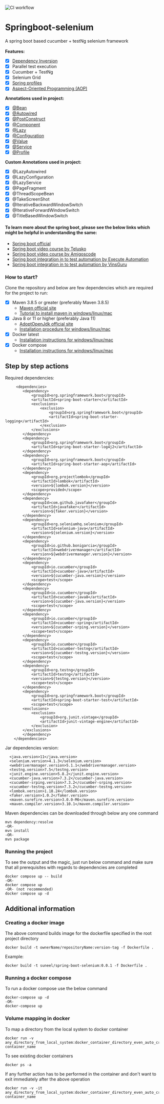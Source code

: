 ![CI workflow](https://github.com/suneel944/springboot-selenium/actions/workflows/springboot-ci.yml/badge.svg)
# Springboot-selenium
A spring boot based cucumber + testNg selenium framework
<br><br>
**Features:**
- [x] [Dependency Inversion](https://www.baeldung.com/inversion-control-and-dependency-injection-in-spring)
- [x] Parallel test execution
- [x] Cucumber + TestNg
- [x] Selenium Grid
- [x] [Spring profiles](https://www.baeldung.com/spring-profiles)
- [x] [Aspect-Oriented Programming (AOP)](https://www.baeldung.com/spring-aop)

**Annotations used in project:**
- [x] [@Bean](https://www.baeldung.com/spring-bean)
- [x] [@Autowired](https://www.baeldung.com/spring-autowire)
- [x] [@PostConstruct](https://www.baeldung.com/spring-postconstruct-predestroy)
- [x] [@Component](baeldung.com/spring-component-annotation)
- [x] [@Lazy](https://www.baeldung.com/spring-boot-lazy-initialization)
- [x] [@Configuration](https://www.baeldung.com/configuration-properties-in-spring-boot)
- [x] [@Value](https://www.baeldung.com/spring-value-annotation)
- [x] [@Service](baeldung.com/spring-component-repository-service)
- [x] [@Profile](https://www.baeldung.com/spring-profiles)

**Custom Annotations used in project:**
- [x] @LazyAutowired
- [x] @LazyConfiguration
- [x] @LazyService
- [x] @PageFragment
- [x] @ThreadScopeBean
- [x] @TakeScreenShot
- [x] @IterativeBackwardWindowSwitch
- [x] @IterativeForwardWindowSwitch
- [x] @TitleBasedWindowSwitch

#### To learn more about the spring boot, please see the below links which might be helpful in understanding the same:
- [Spring boot official](https://spring.io/projects/spring-boot)
- [Spring boot video course by Telusko](https://www.youtube.com/watch?v=35EQXmHKZYs)
- [Spring boot video course by Amigoscode](https://www.youtube.com/watch?v=9SGDpanrc8U)
- [Spring boot integration in to test automation by Execute Automation](https://www.youtube.com/watch?v=cG6ZLiRxn1M&list=PL6tu16kXT9PrDr6kMGQ-CgnvCsFxrq1eS)
- [Spring boot integration in to test automation by VinsGuru](https://www.udemy.com/course/cucumber-with-spring-boot/)


### How to start?
Clone the repository and below are few dependencies which are required for the project to run: 
- [x] Maven 3.8.5 or greater (preferably Maven 3.8.5)
  - [Maven official site](https://maven.apache.org/download.cgi)
  - [Tutorial to install maven in windows/linux/mac](https://maven.apache.org/install.html)
- [x] Java 8 or 11 or higher (preferably Java 11)
  - [AdoptOpenJdk official site](https://adoptopenjdk.net/)
  - [Installation procedure for windows/linux/mac](https://adoptopenjdk.net/installation.html)
- [x] Docker latest
  - [Installation instructions for windows/linux/mac](https://docs.docker.com/engine/install/)
- [x] Docker compose
  - [Installation instructions for windows/linux/mac](https://docs.docker.com/compose/install/)

## Step by step actions
Required dependencies:
```
     <dependencies>
		<dependency>
			<groupId>org.springframework.boot</groupId>
			<artifactId>spring-boot-starter</artifactId>
			<exclusions>
				<exclusion>
					<groupId>org.springframework.boot</groupId>
					<artifactId>spring-boot-starter-logging</artifactId>
				</exclusion>
			</exclusions>
		</dependency>
		<dependency>
			<groupId>org.springframework.boot</groupId>
			<artifactId>spring-boot-starter-log4j2</artifactId>
		</dependency>
		<dependency>
			<groupId>org.springframework.boot</groupId>
			<artifactId>spring-boot-starter-aop</artifactId>
		</dependency>
		<dependency>
			<groupId>org.projectlombok</groupId>
			<artifactId>lombok</artifactId>
			<version>${lombok.version}</version>
			<scope>provided</scope>
		</dependency>
		<dependency>
			<groupId>com.github.javafaker</groupId>
			<artifactId>javafaker</artifactId>
			<version>${faker.version}</version>
		</dependency>
		<dependency>
			<groupId>org.seleniumhq.selenium</groupId>
			<artifactId>selenium-java</artifactId>
			<version>${selenium.version}</version>
		</dependency>
		<dependency>
			<groupId>io.github.bonigarcia</groupId>
			<artifactId>webdrivermanager</artifactId>
			<version>${webdrivermanager.version}</version>
		</dependency>
		<dependency>
			<groupId>io.cucumber</groupId>
			<artifactId>cucumber-java</artifactId>
			<version>${cucumber-java.version}</version>
			<scope>test</scope>
		</dependency>
		<dependency>
			<groupId>io.cucumber</groupId>
			<artifactId>cucumber-java8</artifactId>
			<version>${cucumber-java.version}</version>
			<scope>test</scope>
		</dependency>
		<dependency>
			<groupId>io.cucumber</groupId>
			<artifactId>cucumber-spring</artifactId>
			<version>${cucumber-srping.version}</version>
			<scope>test</scope>
		</dependency>
		<dependency>
			<groupId>io.cucumber</groupId>
			<artifactId>cucumber-testng</artifactId>
			<version>${cucumber-testng.version}</version>
			<scope>test</scope>
		</dependency>
		<dependency>
			<groupId>org.testng</groupId>
			<artifactId>testng</artifactId>
			<version>${testng.version}</version>
			<scope>test</scope>
		</dependency>
		<dependency>
			<groupId>org.springframework.boot</groupId>
			<artifactId>spring-boot-starter-test</artifactId>
			<scope>test</scope>
		<exclusions>
			<exclusion>
				<groupId>org.junit.vintage</groupId>
				<artifactId>junit-vintage-engine</artifactId>
			</exclusion>
		</exclusions>
		</dependency>
	</dependencies>
```
Jar dependencies version:
```
  <java.version>11</java.version>
  <selenium.version>4.1.3</selenium.version>
  <webdrivermanager.version>5.1.1</webdrivermanager.version>
  <testng.version>7.5</testng.version>
  <junit.engine.version>5.8.2</junit.engine.version>
  <cucumber-java.version>7.3.2</cucumber-java.version>
  <cucumber-srping.version>7.3.2</cucumber-srping.version>
  <cucumber-testng.version>7.3.2</cucumber-testng.version>
  <lombok.version>1.18.24</lombok.version>
  <faker.version>1.0.2</faker.version>
  <maven.surefire.version>3.0.0-M6</maven.surefire.version>
  <maven.compiler.version>3.10.1</maven.compiler.version>
```
Maven dependencies can be downloaded through below any one command
```
mvn dependency:resolve
-OR-
mvn install
-OR-
mvn package
```
### Running the project
To see the output and the magic, just run below command and make sure that all prerequisites with regards to dependencies are completed
```
docker compose up -- build
-OR-
docker compose up
-OR- (not recommended)
docker compose up -d 
```
## Additional information
### Creating a docker image
The above command builds image for the dockerfile specified in the root project directory
```
docker build -t ownerName/repositoryName:version-tag -f Dockerfile .
```
Example:
```
docker build -t suneel/spring-boot-selenium:0.0.1 -f Dockerfile .
```
### Running a docker compose
To run a docker compose use the below command
```
docker-compose up -d
-OR-
docker-compose up
```
### Volume mapping in docker
To map a directory from the local system to docker container
```
docker run -v any_directory_from_local_system:docker_container_directory_even_auto_created_if_not_present container_name
```
To see existing docker containers
```
docker ps -a
```
If any further action has to be performed in the container and don't want to exit immediately after the above operation
```
docker run -v -it any_directory_from_local_system:docker_container_directory_even_auto_created_if_not_present container_name
```